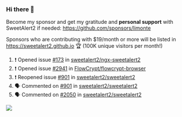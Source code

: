 ### Hi there 👋

Become my sponsor and get my gratitude and **personal support** with SweetAlert2 if needed: https://github.com/sponsors/limonte

Sponsors who are contributing with $19/month or more will be listed in https://sweetalert2.github.io 🏆 (100K unique visitors per month!)

<!--START_SECTION:activity-->
1. ❗️ Opened issue [#173](https://github.com//sweetalert2/ngx-sweetalert2/issues/173) in [sweetalert2/ngx-sweetalert2](https://github.com//sweetalert2/ngx-sweetalert2)
2. ❗️ Opened issue [#2941](https://github.com//FlowCrypt/flowcrypt-browser/issues/2941) in [FlowCrypt/flowcrypt-browser](https://github.com//FlowCrypt/flowcrypt-browser)
3. ❗️ Reopened issue [#901](https://github.com//sweetalert2/sweetalert2/issues/901) in [sweetalert2/sweetalert2](https://github.com//sweetalert2/sweetalert2)
4. 🗣 Commented on [#901](https://github.com//sweetalert2/sweetalert2/issues/901) in [sweetalert2/sweetalert2](https://github.com//sweetalert2/sweetalert2)
5. 🗣 Commented on [#2050](https://github.com//sweetalert2/sweetalert2/issues/2050) in [sweetalert2/sweetalert2](https://github.com//sweetalert2/sweetalert2)
<!--END_SECTION:activity-->

![](https://github-readme-stats.vercel.app/api?username=limonte&theme=vue&show_icons=true)
